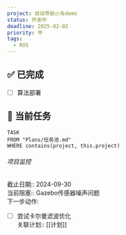 ```yaml
---
project: 自动导航小车demo
status: 开发中
deadline: 2025-02-02
priority: 中
tags:
  - ROS
---
```

## ✅ 已完成
- [ ] 算法部署

## 🚧 当前任务
```dataview
TASK
FROM "Plans/任务池.md"
WHERE contains(project, this.project)
```

###### 项目监控
截止日期:: 2024-09-30  
当前阻塞:: Gazebo传感器噪声问题  
下一步动作:
- [ ] 尝试卡尔曼滤波优化  
关联计划:: [[计划]]
